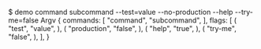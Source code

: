 $ demo command subcommand --test=value --no-production --help --try-me=false
Argv {
    commands: [
        "command",
        "subcommand",
    ],
    flags: [
        (
            "test",
            "value",
        ),
        (
            "production",
            "false",
        ),
        (
            "help",
            "true",
        ),
        (
            "try-me",
            "false",
        ),
    ],
}
